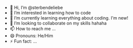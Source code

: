 - 👋 Hi, I’m @sterbendeliebe
- 👀 I’m interested in learning how to code
- 🌱 I’m currently learning everything about coding. I'm new!
- 💞️ I’m looking to collaborate on my skills hahaha
- 📫 How to reach me ...
- 😄 Pronouns: He/Him
- ⚡ Fun fact: ...

<!---
sterbendeliebe/sterbendeliebe is a ✨ special ✨ repository because its `README.md` (this file) appears on your GitHub profile.
You can click the Preview link to take a look at your changes.
--->
